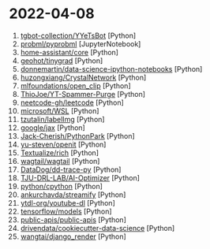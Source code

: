 # 2022-04-08

1. [tgbot-collection/YYeTsBot](https://github.com/tgbot-collection/YYeTsBot "🎬 人人影视bot，完全对接人人影视全部无删减资源") [Python]
2. [probml/pyprobml](https://github.com/probml/pyprobml "Python code for Probabilistic Machine learning book by Kevin Murphy") [JupyterNotebook]
3. [home-assistant/core](https://github.com/home-assistant/core "🏡 Open source home automation that puts local control and privacy first.") [Python]
4. [geohot/tinygrad](https://github.com/geohot/tinygrad "You like pytorch? You like micrograd? You love tinygrad! ❤️") [Python]
5. [donnemartin/data-science-ipython-notebooks](https://github.com/donnemartin/data-science-ipython-notebooks "Data science Python notebooks: Deep learning (TensorFlow, Theano, Caffe, Keras), scikit-learn, Kaggle, big data (Spark, Hadoop MapReduce, HDFS), matplotlib, pandas, NumPy, SciPy, Python essentials, AWS, and various command lines.") [Python]
6. [huzongxiang/CrystalNetwork](https://github.com/huzongxiang/CrystalNetwork "GrysNet is a neural network package that allows researchers to train custom models for crystal modeling tasks. It aims to accelerate the research and application of material science.") [Python]
7. [mlfoundations/open_clip](https://github.com/mlfoundations/open_clip "An open source implementation of CLIP.") [Python]
8. [ThioJoe/YT-Spammer-Purge](https://github.com/ThioJoe/YT-Spammer-Purge "Allows you easily scan for and delete scam comments using several methods.") [Python]
9. [neetcode-gh/leetcode](https://github.com/neetcode-gh/leetcode "Leetcode solutions") [Python]
10. [microsoft/WSL](https://github.com/microsoft/WSL "Issues found on WSL") [Python]
11. [tzutalin/labelImg](https://github.com/tzutalin/labelImg "🖍️ LabelImg is a graphical image annotation tool and label object bounding boxes in images") [Python]
12. [google/jax](https://github.com/google/jax "Composable transformations of Python+NumPy programs: differentiate, vectorize, JIT to GPU/TPU, and more") [Python]
13. [Jack-Cherish/PythonPark](https://github.com/Jack-Cherish/PythonPark "Python 开源项目之「自学编程之路」，保姆级教程：AI实验室、宝藏视频、数据结构、学习指南、机器学习实战、深度学习实战、网络爬虫、大厂面经、程序人生、资源分享。") [Python]
14. [yu-steven/openit](https://github.com/yu-steven/openit "Openit订阅致力于打造免费无感的翻墙环境") [Python]
15. [Textualize/rich](https://github.com/Textualize/rich "Rich is a Python library for rich text and beautiful formatting in the terminal.") [Python]
16. [wagtail/wagtail](https://github.com/wagtail/wagtail "A Django content management system focused on flexibility and user experience") [Python]
17. [DataDog/dd-trace-py](https://github.com/DataDog/dd-trace-py "Datadog Python APM Client") [Python]
18. [TJU-DRL-LAB/AI-Optimizer](https://github.com/TJU-DRL-LAB/AI-Optimizer "The next generation deep reinforcement learning tookit") [Python]
19. [python/cpython](https://github.com/python/cpython "The Python programming language") [Python]
20. [ankurchavda/streamify](https://github.com/ankurchavda/streamify "A data engineering project with Kafka, Spark Streaming, dbt, Docker, Airflow, Terraform, GCP and much more!") [Python]
21. [ytdl-org/youtube-dl](https://github.com/ytdl-org/youtube-dl "Command-line program to download videos from YouTube.com and other video sites") [Python]
22. [tensorflow/models](https://github.com/tensorflow/models "Models and examples built with TensorFlow") [Python]
23. [public-apis/public-apis](https://github.com/public-apis/public-apis "A collective list of free APIs") [Python]
24. [drivendata/cookiecutter-data-science](https://github.com/drivendata/cookiecutter-data-science "A logical, reasonably standardized, but flexible project structure for doing and sharing data science work.") [Python]
25. [wangtai/django_render](https://github.com/wangtai/django_render "一个非常轻量Django URL 的装饰器") [Python]
